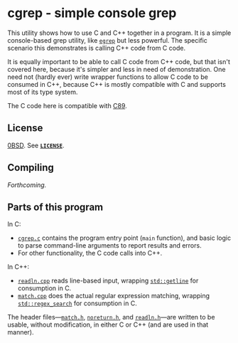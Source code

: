 # cgrep - simple console grep

This utility shows how to use C and C++ together in a program. It is a simple
console-based grep utility, like [`egrep`](https://linux.die.net/man/1/egrep)
but less powerful. The specific scenario this demonstrates is calling C++ code
from C code.

It is equally important to be able to call C code from C++ code, but that isn't
covered here, because it's simpler and less in need of demonstration. One need
not (hardly ever) write wrapper functions to allow C code to be consumed in
C++, because C++ is mostly compatible with C and supports most of its type
system.

The C code here is compatible with
[C89](https://en.wikipedia.org/wiki/ANSI_C#C89).

## License

[0BSD](https://spdx.org/licenses/0BSD). See [**`LICENSE`**](LICENSE).

## Compiling

*Forthcoming.*

## Parts of this program

In C:

- [`cgrep.c`](egrep.c) contains the program entry point (`main` function), and
  basic logic to parse command-line arguments to report results and errors.
- For other functionality, the C code calls into C++.

In C++:

- [`readln.cpp`](readln.cpp) reads line-based input, wrapping
  [`std::getline`](https://en.cppreference.com/w/cpp/string/basic_string/getline)
  for consumption in C.
- [`match.cpp`](match.cpp) does the actual regular expression matching,
  wrapping
  [`std::regex_search`](https://en.cppreference.com/w/cpp/regex/regex_search)
  for consumption in C.

The header files—[`match.h`](match.h), [`noreturn.h`](noreturn.h), and
[`readln.h`](readln.h)—are written to be usable, without modification, in
either C or C++ (and are used in that manner).
